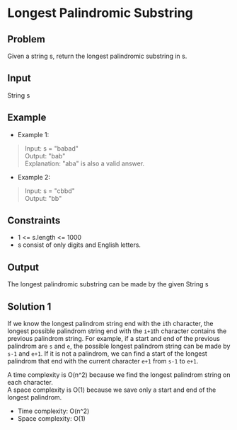 # Longest Palindromic Substring

## Problem

Given a string s, return the longest palindromic substring in s.

## Input

String s

## Example

- Example 1:

>Input: s = "babad"  
Output: "bab"  
Explanation: "aba" is also a valid answer.

- Example 2:

>Input: s = "cbbd"  
Output: "bb"

## Constraints

- 1 <= s.length <= 1000
- s consist of only digits and English letters.

## Output

The longest palindromic substring can be made by the given String s

## Solution 1

If we know the longest palindrom string end with the `i`th character, the longest possible palindrom string end with the `i+1`th character contains the previous palindrom string. For example, if a start and end of the previous palindrom are `s` and `e`, the possible longest palindrom string can be made by `s-1` and `e+1`. If it is not a palindrom, we can find a start of the longest palindrom that end with the current character `e+1` from `s-1` to `e+1`.

A time complexity is O(n^2) because we find the longest palindrom string on each character.  
A space complexity is O(1) because we save only a start and end of the longest palindrom.

- Time complexity: O(n^2)
- Space complexity: O(1)
